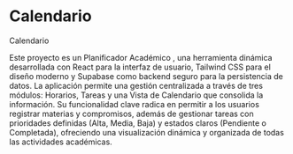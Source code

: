 # Calendario
Calendario

Este proyecto es un Planificador Académico , una herramienta dinámica desarrollada con React para la interfaz de usuario, Tailwind CSS para el diseño moderno y Supabase como backend seguro para la persistencia de datos. La aplicación permite una gestión centralizada a través de tres módulos: Horarios, Tareas y una Vista de Calendario que consolida la información. Su funcionalidad clave radica en permitir a los usuarios registrar materias y compromisos, además de gestionar tareas con prioridades definidas (Alta, Media, Baja) y estados claros (Pendiente o Completada), ofreciendo una visualización dinámica y organizada de todas las actividades académicas.
